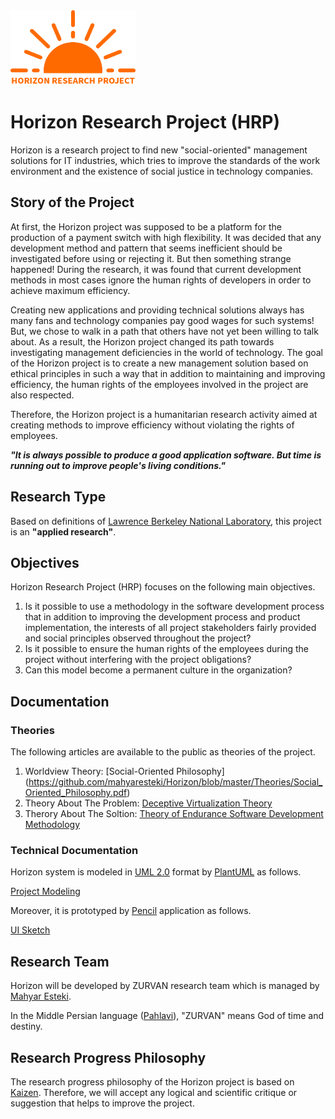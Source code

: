 <img src="https://raw.githubusercontent.com/mahyaresteki/Horizon/master/logo.png" width="200" height="120" style="margin-left:auto; margin-right:auto">

# Horizon Research Project (HRP)
Horizon is a research project to find new "social-oriented" management solutions for IT industries, which tries to improve the standards of the work environment and the existence of social justice in technology companies.

## Story of the Project
At first, the Horizon project was supposed to be a platform for the production of a payment switch with high flexibility. It was decided that any development method and pattern that seems inefficient should be investigated before using or rejecting it. But then something strange happened! During the research, it was found that current development methods in most cases ignore the human rights of developers in order to achieve maximum efficiency.

Creating new applications and providing technical solutions always has many fans and technology companies pay good wages for such systems! But, we chose to walk in a path that others have not yet been willing to talk about. As a result, the Horizon project changed its path towards investigating management deficiencies in the world of technology. The goal of the Horizon project is to create a new management solution based on ethical principles in such a way that in addition to maintaining and improving efficiency, the human rights of the employees involved in the project are also respected.

Therefore, the Horizon project is a humanitarian research activity aimed at creating methods to improve efficiency without violating the rights of employees.

**_"It is always possible to produce a good application software. But time is running out to improve people's living conditions."_**

## Research Type
Based on definitions of [Lawrence Berkeley	National	Laboratory](https://www.sjsu.edu/people/fred.prochaska/courses/ScWk170/s0/Basic-vs.-Applied-Research.pdf), this project is an **"applied research"**.

## Objectives
Horizon Research Project (HRP) focuses on the following main objectives.

1. Is it possible to use a methodology in the software development process that in addition to improving the development process and product implementation, the interests of all project stakeholders fairly provided and social principles observed throughout the project?
2. Is it possible to ensure the human rights of the employees during the project without interfering with the project obligations?
3. Can this model become a permanent culture in the organization?

## Documentation
### Theories
The following articles are available to the public as theories of the project.
1. Worldview Theory: [Social-Oriented Philosophy] (https://github.com/mahyaresteki/Horizon/blob/master/Theories/Social_Oriented_Philosophy.pdf)
2. Theory About The Problem: [Deceptive Virtualization Theory](https://github.com/mahyaresteki/Horizon/blob/master/Theories/Deceptive_Virtualization_Theory.pdf)
3. Therory About The Soltion: [Theory of Endurance Software Development Methodology](https://github.com/mahyaresteki/Horizon/blob/master/Theories/Theory_of_Endurance_Software_Development_Methodology.pdf)

### Technical Documentation
Horizon system is modeled in [UML 2.0](https://en.wikipedia.org/wiki/Unified_Modeling_Language) format by [PlantUML](https://plantuml.com/) as follows.

[Project Modeling](https://github.com/mahyaresteki/Horizon/tree/master/HorizonModeling/HorizonUml/out)

Moreover, it is prototyped by [Pencil](https://pencil.evolus.vn/) application as follows.

[UI Sketch](https://github.com/mahyaresteki/Horizon/tree/master/HorizonModeling/HorizonUiSketch) 

## Research Team
Horizon will be developed by ZURVAN research team which is managed by [Mahyar Esteki](https://www.linkedin.com/in/mahyaresteki/).

In the Middle Persian language ([Pahlavi](https://en.wikipedia.org/wiki/Middle_Persian)), "ZURVAN" means God of time and destiny.

## Research Progress Philosophy
The research progress philosophy of the Horizon project is based on [Kaizen](https://en.wikipedia.org/wiki/Kaizen). Therefore, we will accept any logical and scientific critique or suggestion that helps to improve the project.
